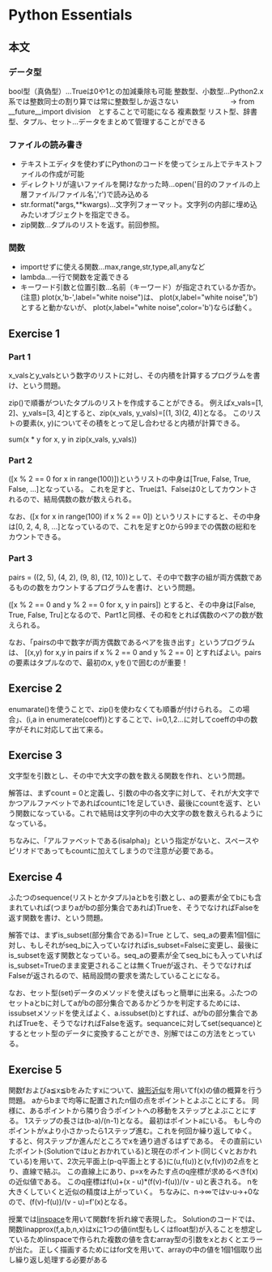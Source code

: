 # Python Essentials

## 本文

### データ型
bool型（真偽型）…Trueは0や1との加減乗除も可能
整数型、小数型…Python2.x系では整数同士の割り算では常に整数型しか返さない
　　　　　　　→ from __future__import division　とすることで可能になる
複素数型
リスト型、辞書型、タプル、セット…データをまとめて管理することができる

### ファイルの読み書き
* テキストエディタを使わずにPythonのコードを使ってシェル上でテキストファイルの作成が可能
* ディレクトリが違いファイルを開けなかった時…open('目的のファイルの上層ファイル/ファイル名','r')で読み込める
* str.format(*args,**kwargs)…文字列フォーマット。文字列の内部に埋め込みたいオブジェクトを指定できる。
* zip関数…タプルのリストを返す。前回参照。

### 関数
* importせずに使える関数…max,range,str,type,all,anyなど
* lambda…一行で関数を定義できる
* キーワード引数と位置引数…名前（キーワード）が指定されているか否か。
			(注意) plot(x,'b-',label="white noise")は、
			plot(x,label="white noise",'b')とすると動かないが、
			plot(x,label="white noise",color='b')ならば動く。

## Exercise 1
### Part 1
x_valsとy_valsという数字のリストに対し、その内積を計算するプログラムを書け、という問題。

zip()で順番がついたタプルのリストを作成することができる。
例えばx_vals=[1, 2]、y_vals=[3, 4]とすると、zip(x_vals, y_vals)=[(1, 3)(2, 4)]となる。
このリストの要素(x, y)についてその積をとって足し合わせると内積が計算できる。

sum(x * y for x, y in zip(x_vals, y_vals))

### Part 2
([x % 2 == 0 for x in range(100)])というリストの中身は[True, False, True, False, …]となっている。
これを足すと、Trueは1、Falseは0としてカウントされるので、結局偶数の数が数えられる。

なお、([x for x in range(100) if x % 2 == 0]) というリストにすると、その中身は[0, 2, 4, 8, …]となっているので、これを足すと0から99までの偶数の総和をカウントできる。

### Part 3
pairs = ((2, 5), (4, 2), (9, 8), (12, 10))として、その中で数字の組が両方偶数であるものの数をカウントするプログラムを書け、という問題。

([x % 2 == 0 and y % 2 == 0 for x, y in pairs])
とすると、その中身は[False, True, False, Tru]となるので、Part1と同様、その和をとれば偶数のペアの数が数えられる。

なお、「pairsの中で数字が両方偶数であるペアを抜き出す」というプログラムは、
[(x,y) for x,y in pairs if x % 2 == 0 and y % 2 == 0]
とすればよい。pairsの要素はタプルなので、最初のx, yを()で囲むのが重要！


## Exercise 2

enumarate()を使うことで、zip()を使わなくても順番が付けられる。
この場合」、(i,a in enumerate(coeff))とすることで、i=0,1,2…に対してcoeffの中の数字がそれに対応して出て来る。

## Exercise 3
文字型を引数とし、その中で大文字の数を数える関数を作れ、という問題。

解答は、まずcount = 0と定義し、引数の中の各文字に対して、それが大文字でかつアルファベットであればcountに1を足していき、最後にcountを返す、という関数になっている。これで結局は文字列の中の大文字の数を数えられるようになっている。

ちなみに、「アルファベットである(isalpha)」という指定がないと、スペースやピリオドであってもcountに加えてしまうので注意が必要である。

## Exercise 4
ふたつのsequence(リストとかタプル)aとbを引数とし、aの要素が全てbにも含まれていれば(つまりaがbの部分集合であれば)Trueを、そうでなければFalseを返す関数を書け、という問題。

解答では、まずis_subset(部分集合である)=True として、seq_aの要素1個1個に対し、もしそれがseq_bに入っていなければis_subset=Falseに変更し、最後にis_subsetを返す関数となっている。seq_aの要素が全てseq_bにも入っていればis_subset=Trueのまま変更されることは無くTrueが返され、そうでなければFalseが返されるので、結局設問の要求を満たしていることになる。

なお、セット型(set)データのメソッドを使えばもっと簡単に出来る。ふたつのセットaとbに対してaがbの部分集合であるかどうかを判定するためには、issubsetメソッドを使えばよく、a.issubset(b)とすれば、aがbの部分集合であればTrueを、そうでなければFalseを返す。sequanceに対してset(sequance)とするとセット型のデータに変換することができ、別解ではこの方法をとっている。

## Exercise 5
関数fおよびa≦x≦bをみたすxについて、[線形近似](http://en.wikipedia.org/wiki/Linear_approximation)を用いてf(x)の値の概算を行う問題。
aからbまで均等に配置されたn個の点をポイントとよぶことにする。
同様に、あるポイントから隣り合うポイントへの移動をステップとよぶことにする。
1ステップの長さは(b-a)/(n-1)となる。
最初はポイントaにいる。
もし今のポイントがxより小さかったら1ステップ進む。これを何回か繰り返してゆく。
すると、何ステップか進んだところでxを通り過ぎるはずである。
その直前にいたポイント(Solutionではuとおかれている)と現在のポイント(同じくvとおかれている)を用いて、2次元平面上(p-q平面上とする)に(u,f(u))と(v,f(v))の2点をとり、直線で結ぶ。
この直線上にあり、p=xをみたす点のq座標が求めるべきf(x)の近似値である。
このq座標はf(u)+(x - u)*(f(v)-f(u))/(v - u)と表される。
nを大きくしていくと近似の精度は上がっていく。
ちなみに、n→∞ではv-u→+0なので、(f(v)-f(u))/(v - u)=f'(x)となる。

授業では[linspace](http://docs.scipy.org/doc/numpy/reference/generated/numpy.linspace.html)を用いて関数fを折れ線で表現した。
Solutionのコードでは、関数linapprox(f,a,b,n,x)はxに1つの値(int型もしくはfloat型)が入ることを想定しているためlinspaceで作られた複数の値を含むarray型の引数をxとおくとエラーが出た。
正しく描画するためにはfor文を用いて、arrayの中の値を1個1個取り出し繰り返し処理する必要がある